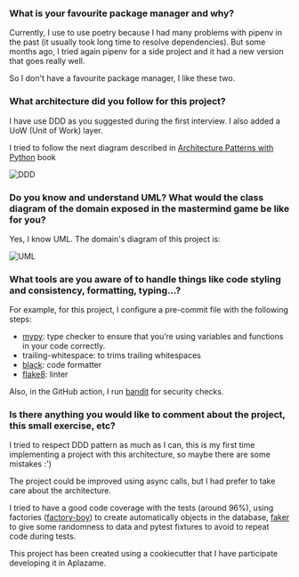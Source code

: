 ### What is your favourite package manager and why?
Currently, I use to use poetry because I had many problems with pipenv in the past (it usually took long time to resolve dependencies). But some months ago, I tried again pipenv for a side project and it had a new version that goes really well.

So I don't have a favourite package manager, I like these two.

### What architecture did you follow for this project?
I have use DDD as you suggested during the first interview. I also added a UoW (Unit of Work) layer.

I tried to follow the next diagram described in [Architecture Patterns with Python](https://www.oreilly.com/library/view/architecture-patterns-with/9781492052197/) book

![DDD](https://www.cosmicpython.com/book/images/apwp_p101.png)

### Do you know and understand UML? What would the class diagram of the domain exposed in the mastermind game be like for you?
Yes, I know UML. The domain's diagram of this project is:

![UML](https://i.imgur.com/RPBxjBf.png)

### What tools are you aware of to handle things like code styling and consistency, formatting, typing…?
For example, for this project, I configure a pre-commit file with the following steps:

- [mypy](https://mypy.readthedocs.io/en/stable/): type checker to ensure that you’re using variables and functions in your code correctly.
- trailing-whitespace: to trims trailing whitespaces
- [black](https://pypi.org/project/black/): code formatter
- [flake8](https://flake8.pycqa.org/en/latest/): linter

Also, in the GitHub action, I run [bandit](https://pypi.org/project/bandit/) for security checks.

### Is there anything you would like to comment about the project, this small exercise, etc?
I tried to respect DDD pattern as much as I can, this is my first time implementing a project with this architecture, so maybe there are some mistakes :')

The project could be improved using async calls, but I had prefer to take care about the architecture.

I tried to have a good code coverage with the tests (around 96%), using factories ([factory-boy](https://factoryboy.readthedocs.io/en/stable/index.html)) to create automatically objects in the database, [faker](https://faker.readthedocs.io/en/master/index.html) to give some randomness to data and pytest fixtures to avoid to repeat code during tests.

This project has been created using a cookiecutter that I have participate developing it in Aplazame.
